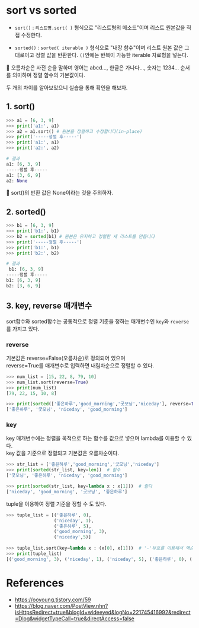 # sort vs sorted

- `sort()` : `리스트명.sort( )` 형식으로 "리스트형의 메소드"​​이며 리스트 원본값을 직접 수정한다.

- `sorted()` : `sorted( iterable )` 형식으로 "내장 함수"이며 리스트 원본 값은 그대로이고 정렬 값을 반환한다. `()`안에는 반복이 가능한 iterable 자료형을 넣는다.

📎 오름차순은 사전 순을 말하며 영어는 abcd..., 한글은 가나다..., 숫자는 1234... 순서를 의미하며 정렬 함수의 기본값이다.

두 개의 차이를 알아보았으니 실습을 통해 확인을 해보자.

## 1. sort()

```python
>>> a1 = [6, 3, 9]
>>> print('a1:', a1)
>>> a2 = a1.sort() # 원본을 정렬하고 수정합니다(in-place)
>>> print('-----정렬 후-----')
>>> print('a1:', a1)
>>> print('a2:', a2)

# 결과
a1: [6, 3, 9]
-----정렬 후-----
a1: [3, 6, 9]
a2: None
```

📎 sort()의 반환 값은 None이라는 것을 주의하자.

## 2. sorted()

```python
>>> b1 = [6, 3, 9]
>>> print('b1:', b1)
>>> b2 = sorted(b1) # 원본은 유지하고 정렬한 새 리스트를 만듭니다
>>> print('-----정렬 후-----')
>>> print('b1:', b1)
>>> print('b2:', b2)

# 결과
 b1: [6, 3, 9]
-----정렬 후-----
b1: [6, 3, 9]
b2: [3, 6, 9]
```

## 3. key, reverse 매개변수

sort함수와 sorted함수는 공통적으로 정렬 기준을 정하는 매개변수인 `key`와 `reverse`를 가지고 있다.

### reverse   
기본값은 reverse=False(오름차순)로 정의되어 있으며   
reverse=True를 매개변수로 입력하면 내림차순으로 정렬할 수 있다.

```python
>>> num_list = [15, 22, 8, 79, 10]
>>> num_list.sort(reverse=True)
>>> print(num_list)
[79, 22, 15, 10, 8]

>>> print(sorted(['좋은하루','good_morning','굿모닝','niceday'], reverse=True))
['좋은하루', '굿모닝', 'niceday', 'good_morning']
```
 
### key   
key 매개변수에는 정렬을 목적으로 하는 함수를 값으로 넣으며 lambda를 이용할 수 있다.   
key 값을 기준으로 정렬되고 기본값은 오름차순이다. 

```python
>>> str_list = ['좋은하루','good_morning','굿모닝','niceday']
>>> print(sorted(str_list, key=len))  # 함수
['굿모닝', '좋은하루', 'niceday', 'good_morning']

>>> print(sorted(str_list, key=lambda x : x[1]))  # 람다
['niceday', 'good_morning', '굿모닝', '좋은하루']
```

tuple을 이용하여 정렬 기준을 정할 수 도 있다.

```python
>>> tuple_list = [('좋은하루', 0),
    	          ('niceday', 1), 
    	          ('좋은하루', 5), 
    	          ('good_morning', 3), 
    	          ('niceday',5)]
                  
>>> tuple_list.sort(key=lambda x : (x[0], x[1]))  # '-'부호를 이용해서 역순으로 가능
>>> print(tuple_list)
[('good_morning', 3), ('niceday', 1), ('niceday', 5), ('좋은하루', 0), ('좋은하루', 5)]
```
# References
- <https://ooyoung.tistory.com/59>   
- <https://blog.naver.com/PostView.nhn?isHttpsRedirect=true&blogId=wideeyed&logNo=221745416992&redirect=Dlog&widgetTypeCall=true&directAccess=false>
